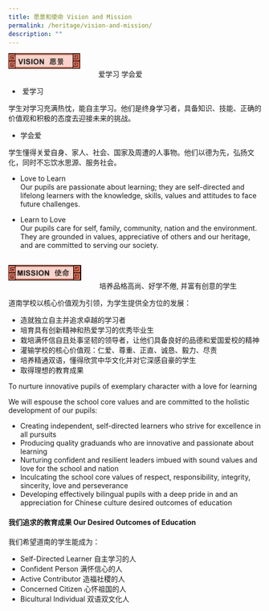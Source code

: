 ```yaml
---
title: 愿景和使命 Vision and Mission
permalink: /heritage/vision-and-mission/
description: ""
---
```

<div>
<div style="float: left">
<img src="/images/vision_header_1.jpg" style="width:80%">
</div>
<div>
</div>
</div>

<br>

爱学习 学会爱

  

*   &nbsp;爱学习

学生对学习充满热忱，能自主学习。他们是终身学习者，具备知识、技能、正确的价值观和积极的态度去迎接未来的挑战。

  

*   学会爱

学生懂得关爱自身、家人、社会、国家及周遭的人事物。他们以德为先，弘扬文化，同时不忘饮水思源、服务社会。


* Love to Learn <br>
Our pupils are passionate about learning; they are self-directed and lifelong learners with the knowledge, skills, values and attitudes to face future challenges.

* Learn to Love <br>
Our pupils care for self, family, community, nation and the environment. They are grounded in values, appreciative of others and our heritage, and are committed to serving our society.

<br>

<div>
<div style="float: left">
<img src="/images/vision_header_2.jpg" style="width:80%">
</div>
<div>
</div>
</div>

<br>

培养品格高尚、好学不倦,   并富有创意的学生

  

道南学校以核心价值观为引领，为学生提供全方位的发展：

  

*   造就独立自主并追求卓越的学习者
*   培育具有创新精神和热爱学习的优秀毕业生
*   栽培满怀信自且处事坚韧的领导者，让他们具备良好的品德和爱国爱校的精神
*   灌输学校的核心价值观：仁爱、尊重、正直、诚恳、毅力、尽责
*   培养精通双语，懂得欣赏中华文化并对它深感自豪的学生
*   取得理想的教育成果

To nurture innovative pupils of exemplary character with a love for learning


We will espouse the school core values and are committed to the holistic development of our pupils:

* Creating independent, self-directed learners who strive for excellence in all pursuits
* Producing quality graduands who are innovative and passionate about learning
* Nurturing confident and resilient leaders imbued with sound values and love for the school and nation
* Inculcating the school core values of respect, responsibility, integrity, sincerity, love and perseverance
* Developing effectively bilingual pupils with a deep pride in and an appreciation for Chinese culture desired outcomes of education



#### 我们追求的教育成果 Our Desired Outcomes of Education
我们希望道南的学生能成为：
* Self-Directed Learner    自主学习的人
* Confident Person    满怀信心的人
* Active Contributor    造福社稷的人
* Concerned Citizen    心怀祖国的人
* Bicultural Individual  双语双文化人